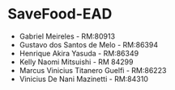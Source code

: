 # SaveFood-EAD

- Gabriel Meireles            	   - RM:80913
- Gustavo dos Santos de Melo       - RM:86394
- Henrique Akira Yasuda            - RM:86349
- Kelly Naomi Mitsuishi            - RM 84299
- Marcus Vinicius Titanero Guelfi  - RM:86223
- Vinicius De Nani Mazinetti       - RM:84310
